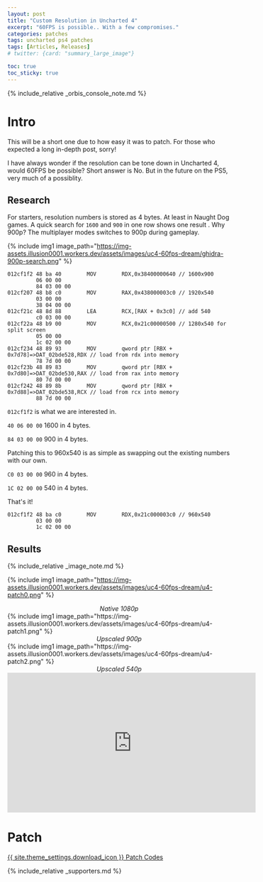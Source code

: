 ```yaml
---
layout: post
title: "Custom Resolution in Uncharted 4"
excerpt: "60FPS is possible.. With a few compromises."
categories: patches
tags: uncharted ps4 patches
tags: [Articles, Releases]
# twitter: {card: "summary_large_image"}

toc: true
toc_sticky: true
---
```


{% include_relative _orbis_console_note.md %}

# Intro

This will be a short one due to how easy it was to patch. For those who expected a long in-depth post, sorry!

I have always wonder if the resolution can be tone down in Uncharted 4, would 60FPS be possible? Short answer is No. But in the future on the PS5, very much of a possiblity.

## Research

For starters, resolution numbers is stored as 4 bytes. At least in Naught Dog games. A quick search for `1600` and `900` in one row shows one result . Why 900p? The multiplayer modes switches to 900p during gameplay.

{% include img1 image_path="https://img-assets.illusion0001.workers.dev/assets/images/uc4-60fps-dream/ghidra-900p-search.png" %}

```
012cf1f2 48 ba 40        MOV        RDX,0x38400000640 // 1600x900
         06 00 00 
         84 03 00 00
012cf207 48 b8 c0        MOV        RAX,0x438000003c0 // 1920x540
         03 00 00 
         38 04 00 00
012cf21c 48 8d 88        LEA        RCX,[RAX + 0x3c0] // add 540
         c0 03 00 00
012cf22a 48 b9 00        MOV        RCX,0x21c00000500 // 1280x540 for split screen
         05 00 00 
         1c 02 00 00
012cf234 48 89 93        MOV        qword ptr [RBX + 0x7d78]=>DAT_02bde528,RDX // load from rdx into memory
         78 7d 00 00
012cf23b 48 89 83        MOV        qword ptr [RBX + 0x7d80]=>DAT_02bde530,RAX // load from rax into memory
         80 7d 00 00
012cf242 48 89 8b        MOV        qword ptr [RBX + 0x7d88]=>DAT_02bde538,RCX // load from rcx into memory
         88 7d 00 00
```

`012cf1f2` is what we are interested in.

`40 06 00 00` 1600 in 4 bytes.

`84 03 00 00` 900 in 4 bytes.

Patching this to 960x540 is as simple as swapping out the existing numbers with our own.

`C0 03 00 00` 960 in 4 bytes.

`1C 02 00 00` 540 in 4 bytes.

That's it!

```
012cf1f2 48 ba c0        MOV        RDX,0x21c000003c0 // 960x540
         03 00 00 
         1c 02 00 00
```

## Results

{% include_relative _image_note.md %}

{% include img1 image_path="https://img-assets.illusion0001.workers.dev/assets/images/uc4-60fps-dream/u4-patch0.png" %}

<div align=center>
<em>Native 1080p</em>
</div>
{% include img1 image_path="https://img-assets.illusion0001.workers.dev/assets/images/uc4-60fps-dream/u4-patch1.png" %}

<div align=center>
<em>Upscaled 900p</em>
</div>
{% include img1 image_path="https://img-assets.illusion0001.workers.dev/assets/images/uc4-60fps-dream/u4-patch2.png" %}

<div align=center>
<em>Upscaled 540p</em>
</div>
<div align="center" class="responsive-video-container">
<iframe width="560" height="315" src="https://www.youtube.com/embed/k1t4NtmV68M" title="YouTube video player" frameborder="0" allow="accelerometer; autoplay; clipboard-write; encrypted-media; gyroscope; picture-in-picture" allowfullscreen></iframe>
</div>

# Patch

<a href="/_patch/Uncharted4AThiefsEnd-Orbis/" class="button" role="button">{{ site.theme_settings.download_icon }} Patch Codes</a>

{% include_relative _supporters.md %}
